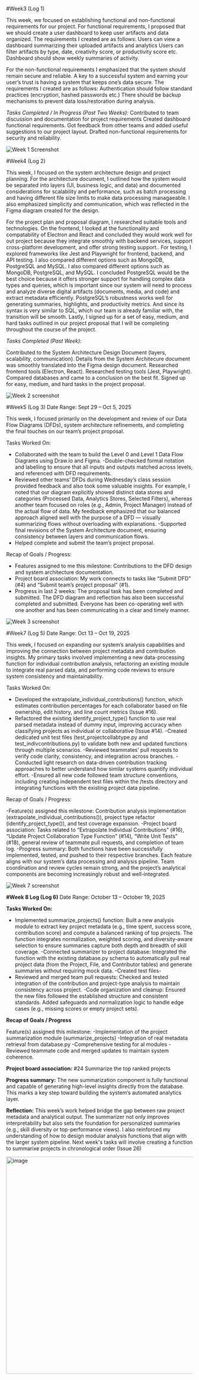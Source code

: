 #Week3 (Log 1)

This week, we focused on establishing functional and non-functional requirements for our project. For functional requirements, I proposed that we should create a user dashboard to keep user artifacts and data organized. The requirements I created are as follows: 
Users can view a dashboard summarizing their uploaded artifacts and analytics
 Users can filter artifacts by type, date, creativity score, or productivity score etc. 
Dashboard should show weekly summaries of activity. 

For the non-functional requirements I emphasized that the system should remain secure and reliable. A key to a successful system and earning your user’s trust is having a system that keeps one’s data secure. The requirements I created are as follows: 
Authentication should follow standard practices (encryption, hashed passwords etc.)
 There should be backup mechanisms to prevent data loss/restoration during analysis.

*Tasks Completed / In Progress (Past Two Weeks):*
Contributed to team discussion and documentation for project requirements
Created dashboard functional requirements.
Got feedback from other teams and added useful suggestions to our project layout.
Drafted non-functional requirements for security and reliability.

![Week 1 Screenshot](./weeklytasks-images/week1-screenshot.png)

#Week4 (Log 2)

This week, I focused on the system architecture design and project planning. For the architecture document, I outlined how the system would be separated into layers (UI, business logic, and data) and documented considerations for scalability and performance, such as batch processing and having different file size limits to make data processing managaeable. I also emphasized simplicity and communication, which was reflected in the Figma diagram created for the design.

For the project plan and proposal diagram, I researched suitable tools and technologies. On the frontend, I looked at the functionality and compatability of Electron and React and concluded they would work well for out project because they integrate smoothly with backend services, support cross-platform development, and offer strong testing support.. For testing, I explored frameworks like Jest and Playwright for frontend, backend, and API testing. I also compared  different options such as MongoDB, PostgreSQL and MySQL.  I also compared different options such as MongoDB, PostgreSQL, and MySQL. I concluded PostgreSQL would be the best choice because it offers stronger support for handling complex data types and queries, which is important since our system will need to process and analyze diverse digital artifacts (documents, media, and code) and extract metadata efficiently. PostgreSQL’s robustness works well for generating summaries, highlights, and productivity metrics. And since its syntax is very similar to SQL, which our team is already familiar with, the transition will be smooth. Lastly, I signed up for a set of easy, medium, and hard tasks outlined in our project proposal that I will be completing throughout the course of the project.

*Tasks Completed (Past Week):*

Contributed to the System Architecture Design Document (layers, scalability, communication).
Details from the System Architecure document was smoothly translated into the Figma design document. 
Researched frontend tools (Electron, React).
Researched testing tools (Jest, Playwright).
Compared databases and came to a conclusion on the best fit.
Signed up for easy, medium, and hard tasks in the project proposal.

![Week 2 screenshot](./weeklytasks-images/week2-screenshot.png)

#Week5 (Log 3)
Date Range: Sept 29 – Oct 5, 2025

This week, I focused primarily on the development and review of our Data Flow Diagrams (DFDs), system architecture refinements, and completing the final touches on our team’s project proposal.

Tasks Worked On:
- Collaborated with the team to build the Level 0 and Level 1 Data Flow Diagrams using Draw.io and Figma.
-Double-checked formal notation and labelling to ensure that all inputs and outputs matched across levels, and referenced with DFD requirements.
- Reviewed other teams’ DFDs during Wednesday’s class session provided feedback and also took some valuable insights. For example, I noted that our diagram explicitly showed distinct data stores and categories (Processed Data, Analytics Stores, Selected Filters), whereas another team focused on roles (e.g., Admin, Project Manager) instead of the actual flow of data. My feedback emphasized that our balanced approach aligned well with the purpose of a DFD — visually summarizing flows without overloading with explanations.
-Supported final revisions of the System Architecture document, ensuring consistency between layers and communication flows.
- Helped complete and submit the team’s project proposal.

Recap of Goals / Progress:
- Features assigned to me this milestone: Contributions to the DFD design and system architecture documentation.
- Project board association: My work connects to tasks like “Submit DFD” (#4) and “Submit team’s project proposal” (#1).
- Progress in last 2 weeks: The proposal task has been completed and submitted. The DFD diagram and reflection has also been successful completed and submitted. Everyone has been co-operating well with one another and has been communicating in a clear and timely manner.

![Week 3 screenshot](./weeklytasks-images/week3-screenshot.png)

#Week7 (Log 5)
Date Range: Oct 13 – Oct 19, 2025

This week, I focused on expanding our system’s analysis capabilities and improving the connection between project metadata and contribution insights. My primary tasks involved implementing a new data-processing function for individual contribution analysis, refactoring an existing module to integrate real parsed data, and performing code reviews to ensure system consistency and maintainability.

Tasks Worked On:

- Developed the extrapolate_individual_contributions() function, which estimates contribution percentages for each collaborator based on file ownership, edit history, and line count metrics (Issue #16).
- Refactored the existing identify_project_type() function to use real parsed metadata instead of dummy input, improving accuracy when classifying projects as individual or collaborative (Issue #14).
-Created dedicated unit test files (test_projectcollabtype.py and test_indivcontributions.py) to validate both new and updated functions through multiple scenarios.
-Reviewed teammates’ pull requests to verify code clarity, consistency, and integration across branches.
-Conducted light research on data-driven contribution tracking approaches to better understand how similar systems quantify individual effort.
-Ensured all new code followed team structure conventions, including creating independent test files within the /tests directory and integrating functions with the existing project data pipeline.

Recap of Goals / Progress:

-Feature(s) assigned this milestone: Contribution analysis implementation (extrapolate_individual_contributions()), project type refactor (identify_project_type()), and test coverage expansion.
-Project board association: Tasks related to “Extrapolate Individual Contributions” (#16), “Update Project Collaboration Type Function” (#14), “Write Unit Tests” (#18), general review of teammate pull requests, and completion of team log.
-Progress summary: Both functions have been successfully implemented, tested, and pushed to their respective branches. Each feature aligns with our system’s data processing and analysis pipeline. Team coordination and review cycles remain strong, and the project’s analytical components are becoming increasingly robust and well-integrated.

![Week 7 screenshot](./weeklytasks-images/week7-screenshot.png)


**#Week 8 Log (Log 6)**
Date Range: October 13 – October 19, 2025

**Tasks Worked On:**
- Implemented summarize_projects() function: Built a new analysis module to extract key project metadata (e.g., time spent, success score, contribution score) and compute a balanced ranking of top projects. The function integrates normalization, weighted scoring, and diversity-aware selection to ensure summaries capture both depth and breadth of skill coverage.
-Connected summarizer to project  database: Integrated the function with the existing database.py schema to automatically pull real project data (from the Project, File, and Contributor tables) and generate summaries without requiring mock data.
-Created test files-
- Reviewed and merged team pull requests: Checked and tested integration of the contribution and project-type analysis to maintain consistency across project.
-Code organization and cleanup: Ensured the new files followed the established structure and consistent standards. Added safeguards and normalization logic to handle edge cases (e.g., missing scores or empty project sets).

**Recap of Goals / Progress**

Feature(s) assigned this milestone:
-Implementation of the project summarization module (summarize_projects)
-Integration of real metadata retrieval from database.py
-Comprehensive testing for al modules
-Reviewed teammate code and merged updates to maintain system coherence.

**Project board association:**
#24  Summarize the top ranked projects

**Progress summary:**
The new summarization component is fully functional and capable of generating high-level insights directly from the database. This marks a key step toward building the system’s automated analytics layer.

**Reflection:**
This week’s work helped bridge the gap between raw project metadata and analytical output. The summarizer not only improves interpretability but also sets the foundation for personalized summaries (e.g., skill diversity or top-performance views). I also reinforced my understanding of how to design modular analysis functions that align with the larger system pipeline.
Next week's tasks will involve creating a function to summarixe projects in chronological order (Issue 26)



<img width="1007" height="584" alt="image" src="https://github.com/user-attachments/assets/712b8a7b-c93f-488c-a40d-0c3aec981d9e" />
